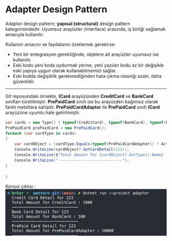 # Adapter Design Pattern
Adaptor design pattern; **yapısal (structural)** design pattern kategorisindedir. Uyumsuz arayüzler (interface) arasında, iş birliği sağlamak amacıyla kullanılır.

Kullanım amacını ve faydalarını özetlemek gerekirse:
- Yeni bir entegrasyon gerektiğinde, objelere ait arayüzler uyumsuz ise kullanılır.
- Eski kodu yeni koda uydurmak yerine, yeni yazılan kodu az bir değişikle eski yapıya uygun olarak kullanabilmemizi sağlar.
- Eski kodda değişiklik gerekmediğinden hata çıkma olasılığı azalır, daha güvenlidir.
---
Git reposundaki örnekte, **ICard** arayüzünden **CreditCard** ve **BankCard** sınıfları türetilmiştir.  **PrePaidCard** sınıfı ise bu arayüzden bağımsız olarak farklı metotlara sahiptir. **PrePaidCardAdaptor**  ile **PrePaidCard**  sınıfı **ICard** arayüzüne uyumlu hale getirilmiştir. 

```c#
var cards = new Type[] { typeof(CreditCard), typeof(BankCard), typeof(PrePaidCardAdapter) };
PrePaidCard prePaidCard = new PrePaidCard();
foreach (var cardType in cards)
{
    var cardObject = (cardType.Equals(typeof(PrePaidCardAdapter)) ? Activator.CreateInstance(cardType, prePaidCard) : Activator.CreateInstance(cardType)) as ICard;
    Console.WriteLine(cardObject?.GetCardDetail(123));
    Console.WriteLine($"Total Amount for {cardObject?.GetType().Name} : {cardObject?.GetTotalAmount(1234)}");
    Console.WriteLine("----------------------------");
}

}
```
Konsol çıktısı : 
![adaptor_output](adaptor_output.png)